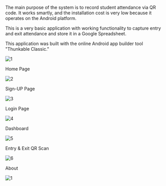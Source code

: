 The main purpose of the system is to record student attendance via QR code. It works smartly, and the installation cost is very low because it operates on the Android platform.

This is a very basic application with working functionality to capture entry and exit attendance and store it in a Google Spreadsheet.

This application was built with the online Android app builder tool "Thunkable Classic."


![1](https://user-images.githubusercontent.com/65550041/209721655-a78a39d6-6e53-4fa0-8a2c-3d4383cf44a0.jpg)

Home Page

![2](https://user-images.githubusercontent.com/65550041/209721667-1359a30b-fbe0-42b4-ade0-7a87b31092bd.jpg)

Sign-UP Page

![3](https://user-images.githubusercontent.com/65550041/209721688-8b0a5331-1511-4170-8dcb-04413bc73783.jpg)

Login Page

![4](https://user-images.githubusercontent.com/65550041/209721709-5e1bc664-0efb-4ab8-aa9b-b0955ae6e440.jpg)

Dashboard

![5](https://user-images.githubusercontent.com/65550041/209721723-bfdc5269-8e5e-4338-9316-c30abeedc6ac.jpg)

Entry & Exit QR Scan

![6](https://user-images.githubusercontent.com/65550041/209721782-313b4bdf-f796-44ec-9221-0ee5be1bc463.jpg)

About 

![1](https://user-images.githubusercontent.com/65550041/209721974-a9efb9b4-0ef4-4c68-846d-17e7d3c18c42.jpg)
